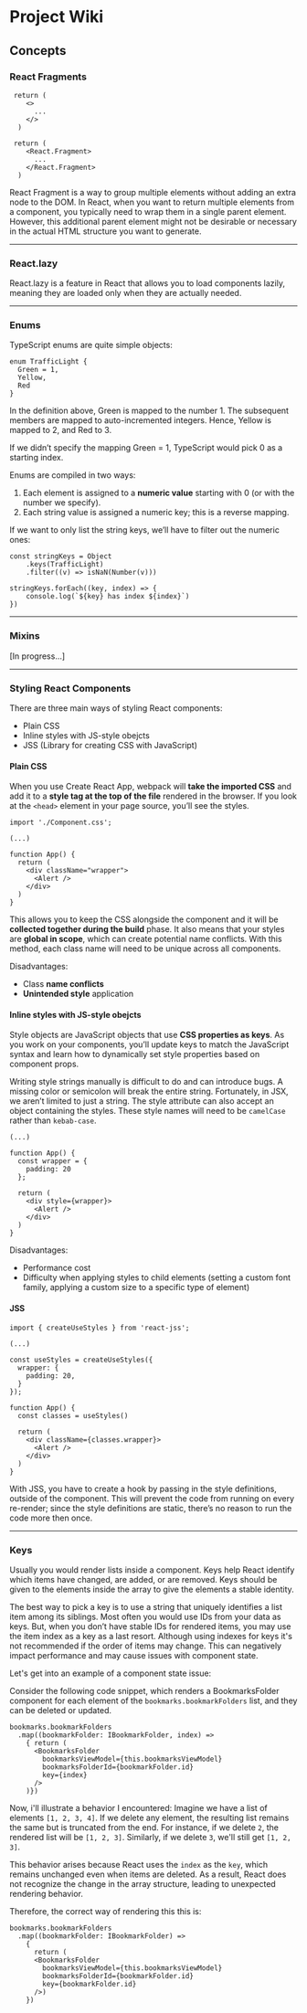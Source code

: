 # Project Wiki

## Concepts

### **React Fragments**

``` tsx
 return (
    <>
      ...
    </>
  )
```

``` tsx
 return (
    <React.Fragment>
      ...
    </React.Fragment>
  )
```

React Fragment is a way to group multiple elements without adding an extra node to the DOM. In React, when you want to return multiple elements from a component, you typically need to wrap them in a single parent element. However, this additional parent element might not be desirable or necessary in the actual HTML structure you want to generate.
___

### React.lazy

React.lazy is a feature in React that allows you to load components lazily, meaning they are loaded only when they are actually needed.

___

### Enums

TypeScript enums are quite simple objects:

``` tsx
enum TrafficLight {
  Green = 1,
  Yellow,
  Red
}
```

In the definition above, Green is mapped to the number 1. The subsequent members are mapped to auto-incremented integers. Hence, Yellow is mapped to 2, and Red to 3.

If we didn’t specify the mapping Green = 1, TypeScript would pick 0 as a starting index.

Enums are compiled in two ways:

1. Each element is assigned to a **numeric value** starting with 0 (or with the number we specify).
2. Each string value is assigned a numeric key; this is a reverse mapping.

If we want to only list the string keys, we’ll have to filter out the numeric ones:

``` tsx
const stringKeys = Object
    .keys(TrafficLight)
    .filter((v) => isNaN(Number(v)))

stringKeys.forEach((key, index) => {
    console.log(`${key} has index ${index}`)
})
```

___

### Mixins

[In progress...]

___

### Styling React Components

There are three main ways of styling React components:

- Plain CSS
- Inline styles with JS-style obejcts
- JSS (Library for creating CSS with JavaScript)

#### Plain CSS

When you use Create React App, webpack will **take the imported CSS** and add it to a **style tag at the top of the file** rendered in the browser. If you look at the `<head>` element in your page source, you’ll see the styles.

``` tsx
import './Component.css';

(...)

function App() {
  return (
    <div className="wrapper">
      <Alert />
    </div>
  )
}
```

This allows you to keep the CSS alongside the component and it will be **collected together during the build** phase. It also means that your styles are **global in scope**, which can create potential name conflicts. With this method, each class name will need to be unique across all components.

Disadvantages:

- Class **name conflicts**
- **Unintended style** application

#### Inline styles with JS-style obejcts

Style objects are JavaScript objects that use **CSS properties as keys**. As you work on your components, you’ll update keys to match the JavaScript syntax and learn how to dynamically set style properties based on component props.

Writing style strings manually is difficult to do and can introduce bugs. A missing color or semicolon will break the entire string. Fortunately, in JSX, we aren’t limited to just a string. The style attribute can also accept an object containing the styles. These style names will need to be `camelCase` rather than `kebab-case`.

``` tsx
(...)

function App() {
  const wrapper = {
    padding: 20
  };

  return (
    <div style={wrapper}>
      <Alert />
    </div>
  )
}
```

Disadvantages:

- Performance cost
- Difficulty when applying styles to child elements (setting a custom font family, applying a custom size to a specific type of element)

#### JSS

``` tsx
import { createUseStyles } from 'react-jss';

(...)

const useStyles = createUseStyles({
  wrapper: {
    padding: 20,
  }
});

function App() {
  const classes = useStyles()

  return (
    <div className={classes.wrapper}>
      <Alert />
    </div>
  )
}
```

With JSS, you have to create a hook by passing in the style definitions, outside of the component. This will prevent the code from running on every re-render; since the style definitions are static, there’s no reason to run the code more then once.

___

### Keys

Usually you would render lists inside a component. Keys help React identify which items have changed, are added, or are removed. Keys should be given to the elements inside the array to give the elements a stable identity.

The best way to pick a key is to use a string that uniquely identifies a list item among its siblings. Most often you would use IDs from your data as keys. But, when you don’t have stable IDs for rendered items, you may use the item index as a key as a last resort. Although using indexes for keys it's not recommended if the order of items may change. This can negatively impact performance and may cause issues with component state.

Let's get into an example of a component state issue:

Consider the following code snippet, which renders a BookmarksFolder component for each element of the `bookmarks.bookmarkFolders` list, and they can be deleted or updated.

``` tsx
bookmarks.bookmarkFolders
  .map((bookmarkFolder: IBookmarkFolder, index) => 
    { return (
      <BookmarksFolder
        bookmarksViewModel={this.bookmarksViewModel}
        bookmarksFolderId={bookmarkFolder.id}
        key={index}
      />
    )}) 
```

Now, i'll illustrate a behavior I encountered: Imagine we have a list of elements `[1, 2, 3, 4]`.  If we delete any element, the resulting list remains the same but is truncated from the end. For instance, if we delete `2`, the rendered list will be `[1, 2, 3]`. Similarly, if we delete `3`, we'll still get `[1, 2, 3]`.

This behavior arises because React uses the `index` as the `key`, which remains unchanged even when items are deleted. As a result, React does not recognize the change in the array structure, leading to unexpected rendering behavior.

Therefore, the correct way of rendering this this is:

``` tsx
bookmarks.bookmarkFolders
  .map((bookmarkFolder: IBookmarkFolder) => 
    {
      return (
      <BookmarksFolder
        bookmarksViewModel={this.bookmarksViewModel}
        bookmarksFolderId={bookmarkFolder.id}
        key={bookmarkFolder.id}
      />)
    }) 
```

